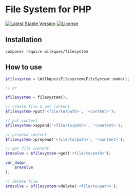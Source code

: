 # File System for PHP

[![Latest Stable Version](https://poser.pugx.org/wilkques/filesystem/v/stable)](https://packagist.org/packages/wilkques/filesystem)
[![License](https://poser.pugx.org/wilkques/filesystem/license)](https://packagist.org/packages/wilkques/filesystem)

## Installation
`composer require wilkques/filesystem`

## How to use
```php
$filesystem = \Wilkques\Filesystem\FileSystem::make();

// or

$filesystem = filesystem();

// create file & put content
$filesystem->put('<file/to/path>', '<content>');

// put content
$filesystem->append('<file/to/path>', '<content>');

// prepend content
$filesystem->prepend('<file/to/path>', '<content>');

// get file content
$resolve = $filesystem->get('<file/to/path>');

var_dump(
    $resolve
);

// delete file
$resolve = $filesystem->delete('<file/to/path>');
```